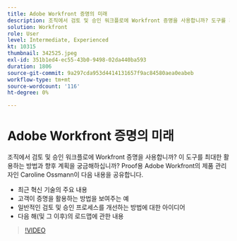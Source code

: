 ```yaml
---
title: Adobe Workfront 증명의 미래
description: 조직에서 검토 및 승인 워크플로에 Workfront 증명을 사용합니까? 도구를 최대한 활용할 수 있는 방법 및 미래를 위해 계획한 내용이 궁금하다.
solution: Workfront
role: User
level: Intermediate, Experienced
kt: 10315
thumbnail: 342525.jpeg
exl-id: 351b1ed4-ec55-43b0-9498-02da440ba593
duration: 1806
source-git-commit: 9a297cda953d4414131657f9ac84580aea0eabeb
workflow-type: tm+mt
source-wordcount: '116'
ht-degree: 0%

---
```


# Adobe Workfront 증명의 미래

조직에서 검토 및 승인 워크플로에 Workfront 증명을 사용합니까? 이 도구를 최대한 활용하는 방법과 향후 계획을 궁금해하십니까? Proof용 Adobe Workfront의 제품 관리자인 Caroline Ossmann이 다음 내용을 공유합니다.

* 최근 혁신 기술의 주요 내용
* 고객이 증명을 활용하는 방법을 보여주는 예
* 일반적인 검토 및 승인 프로세스를 개선하는 방법에 대한 아이디어
* 다음 해(및 그 이후)의 로드맵에 관한 내용

>[!VIDEO](https://video.tv.adobe.com/v/342525/?quality=12&learn=on)

